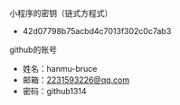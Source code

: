 小程序的密钥（链式方程式）

- 42d07798b75acbd4c7013f302c0c7ab3



github的账号

- 姓名：hanmu-bruce
- 邮箱：2231593226@qq.com
- 密码：github1314

